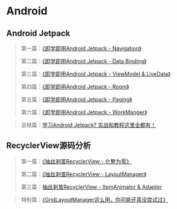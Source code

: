 # Android

## Android Jetpack

> 第一篇：[《即学即用Android Jetpack - Navigation》](https://www.jianshu.com/p/66b93df4b7a6)  
>
> 第二篇：[《即学即用Android Jetpack - Data Binding》](https://www.jianshu.com/p/e3b881d80c6d)
>
> 第三篇：[《即学即用Android Jetpack - ViewModel & LiveData》](https://www.jianshu.com/p/81a284969f03)
>
> 第四篇：[《即学即用Android Jetpack - Room》](https://www.jianshu.com/p/815c7db24b6d)
>
> 第五篇：[《即学即用Android Jetpack - Paging》](https://www.jianshu.com/p/0b7c82a5c27f)
>
> 第六篇：[《即学即用Android Jetpack - WorkManger》 ](https://www.jianshu.com/p/68e720b8a939)    

> 总结篇：[学习Android Jetpack? 实战和教程这里全都有！](https://www.jianshu.com/p/f32c8939338d)

## RecyclerView源码分析

> 第一篇：[《抽丝剥茧RecyclerView - 化整为零》](https://juejin.im/post/5d4fd7576fb9a06afa327930)
>
> 第二篇：[《抽丝剥茧RecyclerView - LayoutManager》](https://juejin.im/post/5d6310975188256ec01d8418)  
>
> 第三篇：[抽丝剥茧RecyclerView - ItemAnimator & Adapter](https://juejin.im/post/5d7f8f2ae51d4561a54b6a5d)

> 特别篇：[《GridLayoutManager这么用，你可能还真没尝试过》](https://juejin.im/post/5d6c871b518825168d37ceb9)


